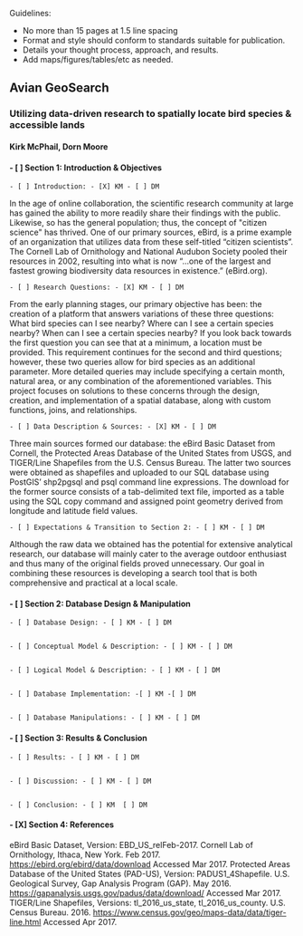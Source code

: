 Guidelines:
- No more than 15 pages at 1.5 line spacing
- Format and style should conform to standards suitable for publication. 
- Details your thought process, approach, and results.
- Add maps/figures/tables/etc as needed.


## Avian GeoSearch
### Utilizing data-driven research to spatially locate bird species & accessible lands
#### Kirk McPhail, Dorn Moore




#### - [ ] Section 1: Introduction & Objectives

    - [ ] Introduction: - [X] KM - [ ] DM 
In the age of online collaboration, the scientific research community at large has gained the ability to more readily share their findings with the public. Likewise, so has the general population; thus, the concept of "citizen science" has thrived.  One of our primary sources, eBird, is a prime example of an organization that utilizes data from these self-titled “citizen scientists”. The Cornell Lab of Ornithology and National Audubon Society pooled their resources in 2002, resulting into what is now “…one of the largest and fastest growing biodiversity data resources in existence.” (eBird.org).
    
    - [ ] Research Questions: - [X] KM - [ ] DM 
From the early planning stages, our primary objective has been: the creation of a platform that answers variations of these three questions: What bird species can I see nearby? Where can I see a certain species nearby? When can I see a certain species nearby? If you look back towards the first question you can see that at a minimum, a location must be provided. This requirement continues for the second and third questions; however, these two queries allow for bird species as an additional parameter. More detailed queries may include specifying a certain month, natural area, or any combination of the aforementioned variables. This project focuses on solutions to these concerns through the design, creation, and implementation of a spatial database, along with custom functions, joins, and relationships.
    
    - [ ] Data Description & Sources: - [X] KM - [ ] DM 
Three main sources formed our database: the eBird Basic Dataset from Cornell, the Protected Areas Database of the United States from USGS, and TIGER/Line Shapefiles from the U.S. Census Bureau. The latter two sources were obtained as shapefiles and uploaded to our SQL database using PostGIS’ shp2pgsql and psql command line expressions. The download for the former source consists of a tab-delimited text file, imported as a table using the SQL copy command and assigned point geometry derived from longitude and latitude field values. 
    
    - [ ] Expectations & Transition to Section 2: - [ ] KM - [ ] DM 
Although the raw data we obtained has the potential for extensive analytical research, our database will mainly cater to the average outdoor enthusiast and thus many of the original fields proved unnecessary. Our goal in combining these resources is developing a search tool that is both comprehensive and practical at a local scale. 
    

#### - [ ] Section 2: Database Design & Manipulation

    - [ ] Database Design: - [ ] KM - [ ] DM 


    - [ ] Conceptual Model & Description: - [ ] KM - [ ] DM 


    - [ ] Logical Model & Description: - [ ] KM - [ ] DM 


    - [ ] Database Implementation: -[ ] KM -[ ] DM 


    - [ ] Database Manipulations: - [ ] KM - [ ] DM 



#### - [ ] Section 3: Results & Conclusion

    - [ ] Results: - [ ] KM - [ ] DM 

    
    - [ ] Discussion: - [ ] KM - [ ] DM 

    
    - [ ] Conclusion: - [ ] KM  [ ] DM 



#### - [X] Section 4: References

eBird Basic Dataset, Version: EBD_US_relFeb-2017. Cornell Lab of Ornithology, Ithaca, New York. Feb 2017. 
    <https://ebird.org/ebird/data/download> Accessed Mar 2017.
Protected Areas Database of the United States (PAD-US), Version: PADUS1_4Shapefile. U.S. Geological Survey, 
    Gap Analysis Program (GAP). May 2016. <https://gapanalysis.usgs.gov/padus/data/download/> Accessed Mar 2017.
TIGER/Line Shapefiles, Versions: tl_2016_us_state, tl_2016_us_county. U.S. Census Bureau. 2016. 
    <https://www.census.gov/geo/maps-data/data/tiger-line.html> Accessed Apr 2017.
